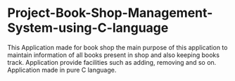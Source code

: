 # Project-Book-Shop-Management-System-using-C-language
This Application made for book shop the main purpose of this application to maintain information of all books present in shop 
and also keeping books track. Application provide facilities such as adding, removing and so on. Application made in pure C language.
